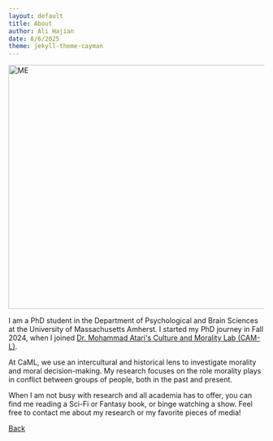 ```yaml
---
layout: default
title: About
author: Ali Hajian
date: 8/6/2025
theme: jekyll-theme-cayman
---
```


<img src="ssets\images\NYCOp.jpg" alt="ME" width="640" height="480"/>

I am a PhD student in the Department of Psychological and Brain Sciences at the University of Massachusetts Amherst. I started my PhD journey in Fall 2024, when I joined [Dr. Mohammad Atari's Culture and Morality Lab (CAM-L)](https://websites.umass.edu/matari/?_gl=1%2A9n0qgu%2A_gcl_au%2AMTYwNzgxNzQyNy4xNzU0NjA2NjA2%2A_ga%2AMTAzODg0NzM2OC4xNzU0NjA2NjA2%2A_ga_21RLS0L7EB%2AczE3NTQ2MDY2MDUkbzEkZzAkdDE3NTQ2MDY2MDUkajYwJGwwJGgw).

At CaML, we use an intercultural and historical lens to investigate morality and moral decision-making. My research focuses on the role morality plays in conflict between groups of people, both in the past and present.

When I am not busy with research and all academia has to offer, you can find me reading a Sci-Fi or Fantasy book, or binge watching a show. Feel free to contact me about my research or my favorite pieces of media!

[Back](./)